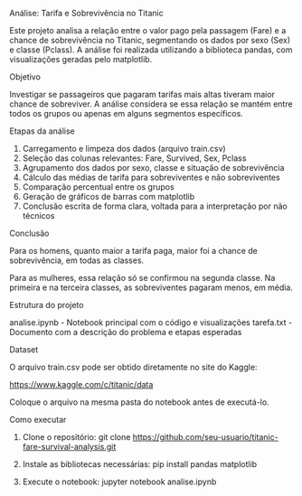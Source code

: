 Análise: Tarifa e Sobrevivência no Titanic

Este projeto analisa a relação entre o valor pago pela passagem (Fare) e a chance de sobrevivência no Titanic, segmentando os dados por sexo (Sex) e classe (Pclass). A análise foi realizada utilizando a biblioteca pandas, com visualizações geradas pelo matplotlib.

Objetivo

Investigar se passageiros que pagaram tarifas mais altas tiveram maior chance de sobreviver. A análise considera se essa relação se mantém entre todos os grupos ou apenas em alguns segmentos específicos.

Etapas da análise

1. Carregamento e limpeza dos dados (arquivo train.csv)
2. Seleção das colunas relevantes: Fare, Survived, Sex, Pclass
3. Agrupamento dos dados por sexo, classe e situação de sobrevivência
4. Cálculo das médias de tarifa para sobreviventes e não sobreviventes
5. Comparação percentual entre os grupos
6. Geração de gráficos de barras com matplotlib
7. Conclusão escrita de forma clara, voltada para a interpretação por não técnicos

Conclusão

Para os homens, quanto maior a tarifa paga, maior foi a chance de sobrevivência, em todas as classes.

Para as mulheres, essa relação só se confirmou na segunda classe. Na primeira e na terceira classes, as sobreviventes pagaram menos, em média.

Estrutura do projeto

analise.ipynb       - Notebook principal com o código e visualizações
tarefa.txt           - Documento com a descrição do problema e etapas esperadas


Dataset

O arquivo train.csv pode ser obtido diretamente no site do Kaggle:

https://www.kaggle.com/c/titanic/data

Coloque o arquivo na mesma pasta do notebook antes de executá-lo.

Como executar

1. Clone o repositório:
git clone https://github.com/seu-usuario/titanic-fare-survival-analysis.git

2. Instale as bibliotecas necessárias:
pip install pandas matplotlib

3. Execute o notebook:
jupyter notebook analise.ipynb
